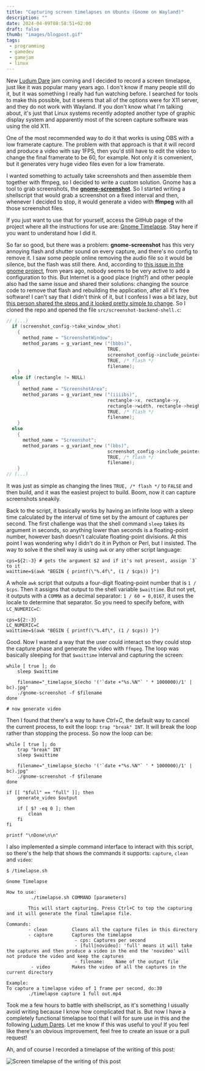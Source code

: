 ```yaml
---
title: "Capturing screen timelapses on Ubuntu (Gnome on Wayland)"
description: ""
date: 2024-04-09T08:58:51+02:00
draft: false
thumb: "images/blogpost.gif"
tags:
 - programming
 - gamedev
 - gamejam
 - linux
---
```


New [Ludum Dare](https://ldjam.com/) jam coming and I decided to record a screen timelapse, just like it was popular many years ago. I don't know if many people still do it, but it was something I really had fun watching before. I searched for tools to make this possible, but it seems that all of the options were for X11 server, and they do not work with Wayland. If you don't know what I'm talking about, it's just that Linux systems recently adopted another type of graphic display system and apparently most of the screen capture software was using the old X11.

One of the most recommended way to do it that works is using OBS with a low framerate capture. The problem with that approach is that it will record and produce a video with say 1FPS, then you'd still have to edit the video to change the final framerate to be 60, for example. Not only it is convenient, but it generates very huge video files even for a low framerate.

I wanted something to actually take screenshots and then assemble them together with ffmpeg, so I decided to write a custom solution. Gnome has a tool to grab screenshots, the [**gnome-screenshot**](https://github.com/GNOME/gnome-screenshot/). So I started writing a shellscript that would grab a screenshot on a fixed interval and then, whenever I decided to stop, it would generate a video with **ffmpeg** with all those screenshot files.

If you just want to use that for yourself, access the GitHub page of the project where all the instructions for use are: [Gnome Timelapse](https://github.com/CrociDB/gnome-timelapse). Stay here if you want to understand how I did it.

So far so good, but there was a problem: **gnome-screenshot** has this very annoying flash and shutter sound on every capture, and there's no config to remove it. I saw some people online removing the audio file so it would be silence, but the flash was still there. And, according to [this issue in the gnome project](https://gitlab.gnome.org/GNOME/gnome-shell/-/issues/3866), from years ago, nobody seems to be very active to add a configuration to this. But Internet is a good place (right?) and other people also had the same issue and shared their solutions: changing the source code to remove that flash and rebuilding the application, after all it's free software! I can't say that I didn't think of it, but I confess I was a bit lazy, but [this person shared the steps and it looked pretty simple to change](https://askubuntu.com/questions/854350/disable-gnome-screenshots-camera-flash-animation). So I cloned the repo and opened the file `src/screenshot-backend-shell.c`:


```c
// (...)
  if (screenshot_config->take_window_shot)
    {
      method_name = "ScreenshotWindow";
      method_params = g_variant_new ("(bbbs)",
                                     TRUE,
                                     screenshot_config->include_pointer,
                                     TRUE, /* flash */
                                     filename);
    }
  else if (rectangle != NULL)
    {
      method_name = "ScreenshotArea";
      method_params = g_variant_new ("(iiiibs)",
                                     rectangle->x, rectangle->y,
                                     rectangle->width, rectangle->height,
                                     TRUE, /* flash */
                                     filename);
    }
  else
    {
      method_name = "Screenshot";
      method_params = g_variant_new ("(bbs)",
                                     screenshot_config->include_pointer,
                                     TRUE, /* flash */
                                     filename);
    }
// (...)
```

It was just as simple as changing the lines `TRUE, /* flash */` to `FALSE` and then build, and it was the easiest project to build. Boom, now it can capture screenshots sneakily.

Back to the script, it basically works by having an infinite loop with a sleep time calculated by the interval of time set by the amount of captures per second. The first challenge was that the shell command `sleep` takes its argument in seconds, so anything lower than seconds is a floating-point number, however bash doesn't calculate floating-point divisions. At this point I was wondering why I didn't do it in Python or Perl, but I insisted. The way to solve it the shell way is using `awk` or any other script language:

```shell
cps=${2:-3} # gets the argument $2 and if it's not present, assign `3` to it
waittime=$(awk "BEGIN { printf(\"%.4f\", (1 / $cps)) }")
```

A whole `awk` script that outputs a four-digit floating-point number that is `1 / $cps`. Then it assigns that output to the shell variable `$waittime`. But not yet, it outputs with a `COMMA` as a decimal separator: `1 / 60 = 0,0167`, it uses the locale to determine that separator. So you need to specify before, with `LC_NUMERIC=C`:

```shell
cps=${2:-3}
LC_NUMERIC=C
waittime=$(awk "BEGIN { printf(\"%.4f\", (1 / $cps)) }")
```

Good. Now I wanted a way that the user could interact so they could stop the capture phase and generate the video with `ffmpeg`. The loop was basically sleeping for that `$waittime` interval and capturing the screen:

```shell
while [ true ]; do
    sleep $waittime

    filename="_timelapse_$(echo '('`date +"%s.%N"` ' * 1000000)/1' | bc).jpg"
    ./gnome-screenshot -f $filename
done

# now generate video
```

Then I found that there's a way to have _Ctrl+C_, the default way to cancel the current process, to exit the loop: `trap "break" INT`. It will break the loop rather than stopping the process. So now the loop can be:

```shell
while [ true ]; do
    trap "break" INT
    sleep $waittime

    filename="_timelapse_$(echo '('`date +"%s.%N"` ' * 1000000)/1' | bc).jpg"
    ./gnome-screenshot -f $filename
done

if [[ "$full" == "full" ]]; then
    generate_video $output

    if [ $? -eq 0 ]; then
        clean
    fi
fi

printf "\nDone\n\n"
```

I also implemented a simple command interface to interact with this script, so there's the help that shows the commands it supports: `capture`, `clean` and `video`:

```shell
$ /timelapse.sh

Gnome Timelapse

How to use:
         ./timelapse.sh COMMAND [parameters]

        This will start capturing. Press Ctrl+C to top the capturing and it will generate the final timelapse file.

Commands:
        - clean         Cleans all the capture files in this directory
        - capture       Captures the timelapse
                         - cps: Captures per second
                         - [full|novideo]: 'full' means it will take the captures and then produce a video in the end the 'novideo' will not produce the video and keep the captures
                         - filename:    Name of the output file
         - video        Makes the video of all the captures in the current directory

Example:
To capture a timelapse video of 1 frame per second, do:30
        ./timelapse capture 1 full out.mp4 
```

Took me a few hours to battle with shellscript, as it's something I usually avoid writing because I know how complicated that is. But now I have a completely functional timelapse tool that I will for sure use in this and the following [Ludum Dares](https://ldjam.com/). Let me know if this was useful to you! If you feel like there's an obvious improvement, feel free to create an issue or a pull request!

Ah, and of course I recorded a timelapse of the writing of this post:

![Screen timelapse of the writing of this post](images/blogpost.gif)

